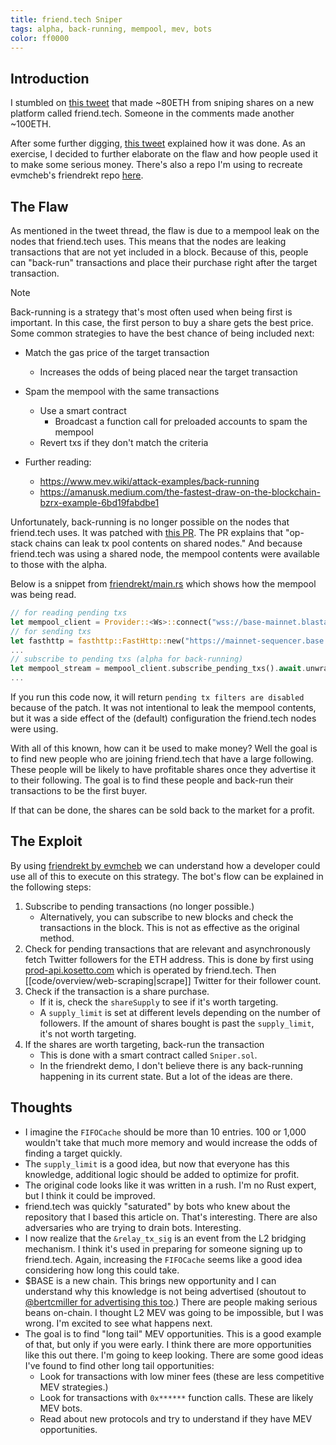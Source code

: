 ```yaml
---
title: friend.tech Sniper
tags: alpha, back-running, mempool, mev, bots
color: ff0000
---
```


## Introduction

I stumbled on [this tweet](https://twitter.com/BadPie1/status/1693684478638440525?s=20) that made ~80ETH from sniping shares on a new platform called friend.tech. Someone in the comments made another ~100ETH.

After some further digging, [this tweet](https://twitter.com/evmcheb/status/1694614245516955709?s=20) explained how it was done. As an exercise, I decided to further elaborate on the flaw and how people used it to make some serious money. There's also a repo I'm using to recreate evmcheb's friendrekt repo [here](https://github.com/buidlcat/friendrekt).

## The Flaw

As mentioned in the tweet thread, the flaw is due to a mempool leak on the nodes that friend.tech uses. This means that the nodes are leaking transactions that are not yet included in a block. Because of this, people can "back-run" transactions and place their purchase right after the target transaction.

>[!note]
>Back-running is a strategy that's most often used when being first is important. In this case, the first person to buy a share gets the best price. Some common strategies to have the best chance of being included next:
>
>- Match the gas price of the target transaction
>    - Increases the odds of being placed near the target transaction
>- Spam the mempool with the same transactions
>    - Use a smart contract
>        - Broadcast a function call for preloaded accounts to spam the mempool
>    - Revert txs if they don't match the criteria
>
>- Further reading:
>    - https://www.mev.wiki/attack-examples/back-running
>    - https://amanusk.medium.com/the-fastest-draw-on-the-blockchain-bzrx-example-6bd19fabdbe1

Unfortunately, back-running is no longer possible on the nodes that friend.tech uses. It was patched with [this PR](https://github.com/ethereum-optimism/op-geth/pull/118). The PR explains that "op-stack chains can leak tx pool contents on shared nodes." And because friend.tech was using a shared node, the mempool contents were available to those with the alpha.

Below is a snippet from [friendrekt/main.rs](https://github.com/evmcheb/friendrekt/blob/0a0045152a057dfb59d8fd211a1631ceec5bb6e7/friendrekt-rs/src/main.rs#L255) which shows how the mempool was being read.

```rust title="friendrekt-rs/main.rs"
// for reading pending txs
let mempool_client = Provider::<Ws>::connect("wss://base-mainnet.blastapi.io/{PROJECT_ID}").await?;
// for sending txs
let fasthttp = fasthttp::FastHttp::new("https://mainnet-sequencer.base.org/".to_string());
...
// subscribe to pending txs (alpha for back-running)
let mempool_stream = mempool_client.subscribe_pending_txs().await.unwrap();
...
```

If you run this code now, it will return `pending tx filters are disabled` because of the patch. It was not intentional to leak the mempool contents, but it was a side effect of the (default) configuration the friend.tech nodes were using.

With all of this known, how can it be used to make money? Well the goal is to find new people who are joining friend.tech that have a large following. These people will be likely to have profitable shares once they advertise it to their following. The goal is to find these people and back-run their transactions to be the first buyer.

If that can be done, the shares can be sold back to the market for a profit.

## The Exploit

By using [friendrekt by evmcheb](https://github.com/evmcheb/friendrekt) we can understand how a developer could use all of this to execute on this strategy. The bot's flow can be explained in the following steps:

1. Subscribe to pending transactions (no longer possible.)
    - Alternatively, you can subscribe to new blocks and check the transactions in the block. This is not as effective as the original method.
2. Check for pending transactions that are relevant and asynchronously fetch Twitter followers for the ETH address. This is done by first using [prod-api.kosetto.com](https://web.archive.org/web/20230827020122/https://prod-api.kosetto.com/users/0xa9c8e1bb3b13264410da8923cfe48e795d1f1d60) which is operated by friend.tech. Then [[code/overview/web-scraping|scrape]] Twitter for their follower count.
3. Check if the transaction is a share purchase.
    - If it is, check the `shareSupply` to see if it's worth targeting.
    - A `supply_limit` is set at different levels depending on the number of followers. If the amount of shares bought is past the `supply_limit`, it's not worth targeting.
4. If the shares are worth targeting, back-run the transaction
    - This is done with a smart contract called `Sniper.sol`.
    - In the friendrekt demo, I don't believe there is any back-running happening in its current state. But a lot of the ideas are there.

## Thoughts

- I imagine the `FIFOCache` should be more than 10 entries. 100 or 1,000 wouldn't take that much more memory and would increase the odds of finding a target quickly.
- The `supply_limit` is a good idea, but now that everyone has this knowledge, additional logic should be added to optimize for profit.
- The original code looks like it was written in a rush. I'm no Rust expert, but I think it could be improved.
- friend.tech was quickly "saturated" by bots who knew about the repository that I based this article on. That's interesting. There are also adversaries who are trying to drain bots. Interesting.
- I now realize that the `&relay_tx_sig` is an event from the L2 bridging mechanism. I think it's used in preparing for someone signing up to friend.tech. Again, increasing the `FIFOCache` seems like a good idea considering how long this could take.
- $BASE is a new chain. This brings new opportunity and I can understand why this knowledge is not being advertised (shoutout to [@bertcmiller for advertising this too](https://twitter.com/bertcmiller/status/1695050338171015644?s=20).) There are people making serious beans on-chain. I thought L2 MEV was going to be impossible, but I was wrong. I'm excited to see what happens next.
- The goal is to find "long tail" MEV opportunities. This is a good example of that, but only if you were early. I think there are more opportunities like this out there. I'm going to keep looking. There are some good ideas I've found to find other long tail opportunities:
    - Look for transactions with low miner fees (these are less competitive MEV strategies.)
    - Look for transactions with `0x******` function calls. These are likely MEV bots.
    - Read about new protocols and try to understand if they have MEV opportunities.